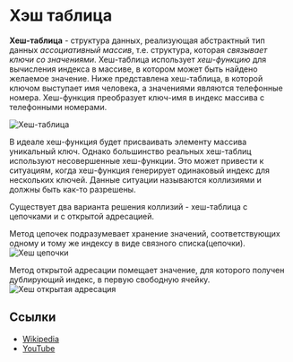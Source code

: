 # Хэш таблица

**Хеш-таблица** - структура данных, реализующая абстрактный тип данных _ассоциативный массив_, т.е. структура, которая
_связывает ключи со значениями_. Хеш-таблица использует _хеш-функцию_ для вычисления индекса в массиве, в котором может
быть найдено желаемое значение. Ниже представлена хеш-таблица, в которой ключом выступает имя человека, а значениями
являются телефонные номера. Хеш-функция преобразует ключ-имя в индекс массива с телефонными номерами.

![Хеш-таблица](https://upload.wikimedia.org/wikipedia/commons/7/7d/Hash_table_3_1_1_0_1_0_0_SP.svg)

В идеале хеш-функция будет присваивать элементу массива уникальный ключ. Однако большинство реальных хеш-таблиц
используют несовершенные хеш-функции. Это может привести к ситуациям, когда хеш-функция генерирует одинаковый индекс для
нескольких ключей. Данные ситуации называются коллизиями и должны быть как-то разрешены.

Существует два варианта решения коллизий - хеш-таблица с цепочками и с открытой адресацией.

Метод цепочек подразумевает хранение значений, соответствующих одному и тому же индексу в виде связного списка(цепочки).
![Хеш цепочки](https://upload.wikimedia.org/wikipedia/commons/d/d0/Hash_table_5_0_1_1_1_1_1_LL.svg)

Метод открытой адресации помещает значение, для которого получен дублирующий индекс, в первую свободную ячейку.
![Хеш открытая адресация](https://upload.wikimedia.org/wikipedia/commons/thumb/b/bf/Hash_table_5_0_1_1_1_1_0_SP.svg/380px-Hash_table_5_0_1_1_1_1_0_SP.svg.png)

## Ссылки

- [Wikipedia](https://ru.wikipedia.org/wiki/%D0%A5%D0%B5%D1%88-%D1%82%D0%B0%D0%B1%D0%BB%D0%B8%D1%86%D0%B0)
- [YouTube](https://www.youtube.com/watch?v=rVr1y32fDI0)

